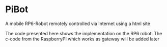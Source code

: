 # PiBot
A mobile RP6-Robot remotely controlled via Internet using a html site

The code presented here shows the implementation on the RP6 robot. The c-code from the RaspberryPI which works as gateway will be added later
